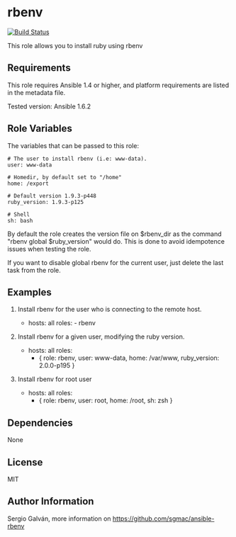 rbenv
===

[![Build Status](https://travis-ci.org/sgmac/ansible-rbenv.svg?branch=master)](https://travis-ci.org/sgmac/ansible-rbenv)

This role allows you to install ruby using rbenv

Requirements
------------

This role requires Ansible 1.4 or higher, and platform requirements are listed
in the metadata file.

Tested version: Ansible 1.6.2

Role Variables
--------------

The variables that can be passed to this role: 

	# The user to install rbenv (i.e: www-data).
	user: www-data
	
	# Homedir, by default set to "/home"
	home: /export

	# Default version 1.9.3-p448
	ruby_version: 1.9.3-p125

	# Shell 
	sh: bash

By default the role creates the version file on $rbenv_dir as the command "rbenv global $ruby_version" would do. This is done to avoid idempotence issues when testing the role. 

If you want to disable global rbenv for the current user, just delete the last task from the role.

Examples
--------

1) Install rbenv for the user who is connecting to the remote host.

	- hosts: all
	  roles:
	    	-  rbenv

2) Install rbenv for a given user, modifying the ruby version.

	- hosts: all
	  roles:
		- { role: rbenv, user: www-data, home: /var/www, ruby_version: 2.0.0-p195 }

3) Install rbenv for root user

	- hosts: all
	  roles:
		- { role: rbenv, user: root, home: /root, sh: zsh }


Dependencies
------------

None

License
-------

MIT

Author Information
------------------

Sergio Galván, more information on https://github.com/sgmac/ansible-rbenv
